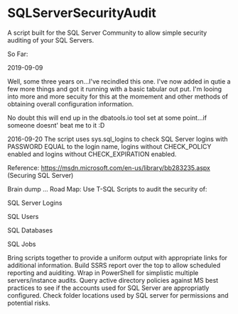 # SQLServerSecurityAudit
A script built for the SQL Server Community to allow simple security auditing of your SQL Servers.

So Far:

2019-09-09

Well, some three years on...I've recindled this one. I've now added in qutie a few more things and got it running with a basic tabular out put. I'm looing into more and more secuity for this at the  momement and other methods of obtaining overall configuration information.

No doubt this will end up in the dbatools.io tool set at some point...if someone doesnt' beat me to it :D

2016-09-20
The script uses sys.sql_logins to check SQL Server logins with PASSWORD EQUAL to the login name, logins without CHECK_POLICY enabled and logins without CHECK_EXPIRATION enabled.


Reference:
https://msdn.microsoft.com/en-us/library/bb283235.aspx (Securing SQL Server)

Brain dump ... Road Map:
Use T-SQL Scripts to audit the security of:

SQL Server Logins

SQL Users

SQL Databases

SQL Jobs

Bring scripts together to provide a uniform output with appropriate links for additional information.
Build SSRS report over the top to allow scheduled reporting and auiditing.
Wrap in PowerShell for simplistic multiple servers/instance audits.
Query active directory policies against MS best practices to see if the accounts used for SQL Server are appropriatly configured.
Check folder locations used by SQL server for permissions and potential risks.
